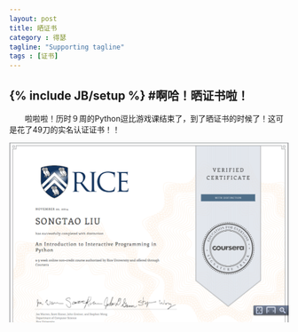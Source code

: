 ```yaml
---
layout: post
title: 晒证书
category : 得瑟
tagline: "Supporting tagline"
tags : [证书]
---
```

{% include JB/setup %}
#啊哈！晒证书啦！
---
　　啦啦啦！历时９周的Python逗比游戏课结束了，到了晒证书的时候了！这可是花了49刀的实名认证证书！！

![](/image/certification.png)

<!--break-->

